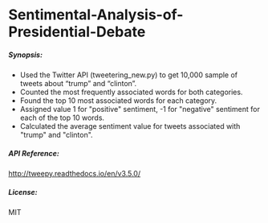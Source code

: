 # Sentimental-Analysis-of-Presidential-Debate

##### Synopsis:
 
-  Used the Twitter API (tweetering_new.py) to get 10,000 sample of tweets about “trump” and “clinton”.
- Counted the most frequently associated words for both categories.
-  Found the top 10 most associated words for each category.
- Assigned value 1 for "positive" sentiment, -1 for "negative" sentiment for each of the top 10 words.
- Calculated the average sentiment value for tweets associated with "trump" and "clinton".

##### API Reference:
http://tweepy.readthedocs.io/en/v3.5.0/

##### License:
MIT
